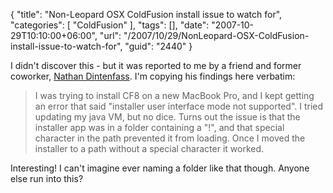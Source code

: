 {
	"title": "Non-Leopard OSX ColdFusion install issue to watch for",
	"categories": [
		"ColdFusion"
	],
	"tags": [],
	"date": "2007-10-29T10:10:00+06:00",
	"url": "/2007/10/29/NonLeopard-OSX-ColdFusion-install-issue-to-watch-for",
	"guid": "2440"
}

I didn't discover this - but it was reported to me by a friend and former coworker, <a href="http://www.venturegeek.com/">Nathan Dintenfass</a>. I'm copying his findings here verbatim:

<blockquote>
<p>
I was trying to install CF8 on a new MacBook Pro, and I kept getting an error that said "installer user interface mode not supported".  I tried updating my java VM, but no dice.  Turns out the issue is that the installer app was in a folder containing a "!", and that special character in the path prevented it from loading. Once I moved the installer to a path without a special character it worked.
</p>
</blockquote>

Interesting! I can't imagine ever naming a folder like that though. Anyone else run into this?